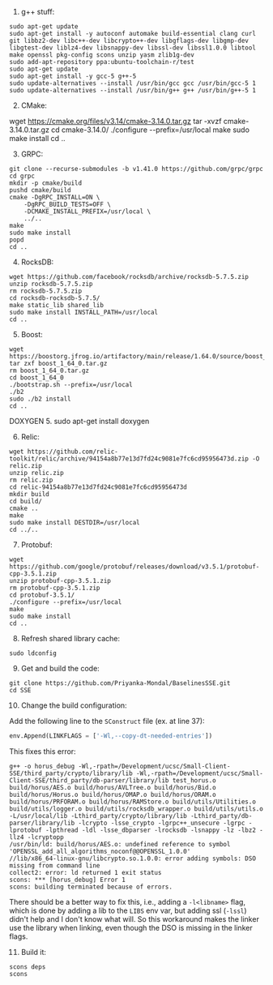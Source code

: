 1. g++ stuff:

```shell
sudo apt-get update
sudo apt-get install -y autoconf automake build-essential clang curl git libbz2-dev libc++-dev libcrypto++-dev libgflags-dev libgmp-dev libgtest-dev liblz4-dev libsnappy-dev libssl-dev libssl1.0.0 libtool make openssl pkg-config scons unzip yasm zlib1g-dev
sudo add-apt-repository ppa:ubuntu-toolchain-r/test
sudo apt-get update
sudo apt-get install -y gcc-5 g++-5
sudo update-alternatives --install /usr/bin/gcc gcc /usr/bin/gcc-5 1
sudo update-alternatives --install /usr/bin/g++ g++ /usr/bin/g++-5 1
```





2. CMake:


 wget https://cmake.org/files/v3.14/cmake-3.14.0.tar.gz
 tar -xvzf cmake-3.14.0.tar.gz 
 cd cmake-3.14.0/
 ./configure --prefix=/usr/local
 make
 sudo make install
 cd ..







3. GRPC:

```shell
git clone --recurse-submodules -b v1.41.0 https://github.com/grpc/grpc
cd grpc
mkdir -p cmake/build
pushd cmake/build
cmake -DgRPC_INSTALL=ON \
    -DgRPC_BUILD_TESTS=OFF \
    -DCMAKE_INSTALL_PREFIX=/usr/local \
    ../..
make
sudo make install
popd
cd ..
```





4. RocksDB:

```shell
wget https://github.com/facebook/rocksdb/archive/rocksdb-5.7.5.zip
unzip rocksdb-5.7.5.zip
rm rocksdb-5.7.5.zip
cd rocksdb-rocksdb-5.7.5/
make static_lib shared_lib
sudo make install INSTALL_PATH=/usr/local
cd ..
```





5. Boost:

```shell
wget https://boostorg.jfrog.io/artifactory/main/release/1.64.0/source/boost_1_64_0.tar.gz
tar zxf boost_1_64_0.tar.gz
rm boost_1_64_0.tar.gz
cd boost_1_64_0
./bootstrap.sh --prefix=/usr/local
./b2
sudo ./b2 install
cd ..
```





DOXYGEN
5. sudo apt-get install doxygen






6. Relic:

```shell
wget https://github.com/relic-toolkit/relic/archive/94154a8b77e13d7fd24c9081e7fc6cd95956473d.zip -O relic.zip
unzip relic.zip
rm relic.zip
cd relic-94154a8b77e13d7fd24c9081e7fc6cd95956473d
mkdir build
cd build/
cmake ..
make
sudo make install DESTDIR=/usr/local
cd ../..
```




7. Protobuf:

```shell
wget https://github.com/google/protobuf/releases/download/v3.5.1/protobuf-cpp-3.5.1.zip
unzip protobuf-cpp-3.5.1.zip
rm protobuf-cpp-3.5.1.zip
cd protobuf-3.5.1/
./configure --prefix=/usr/local
make
sudo make install
cd ..
```




8. Refresh shared library cache:

```shell
sudo ldconfig
```




9. Get and build the code:

```shell
git clone https://github.com/Priyanka-Mondal/BaselinesSSE.git
cd SSE
```




10. Change the build configuration:

Add the following line to the `SConstruct` file (ex. at line 37):

```python
env.Append(LINKFLAGS = ['-Wl,--copy-dt-needed-entries'])
```

This fixes this error:

```shell
g++ -o horus_debug -Wl,-rpath=/Development/ucsc/Small-Client-SSE/third_party/crypto/library/lib -Wl,-rpath=/Development/ucsc/Small-Client-SSE/third_party/db-parser/library/lib test_horus.o build/horus/AES.o build/horus/AVLTree.o build/horus/Bid.o build/horus/Horus.o build/horus/OMAP.o build/horus/ORAM.o build/horus/PRFORAM.o build/horus/RAMStore.o build/utils/Utilities.o build/utils/logger.o build/utils/rocksdb_wrapper.o build/utils/utils.o -L/usr/local/lib -Lthird_party/crypto/library/lib -Lthird_party/db-parser/library/lib -lcrypto -lsse_crypto -lgrpc++_unsecure -lgrpc -lprotobuf -lpthread -ldl -lsse_dbparser -lrocksdb -lsnappy -lz -lbz2 -llz4 -lcryptopp
/usr/bin/ld: build/horus/AES.o: undefined reference to symbol 'OPENSSL_add_all_algorithms_noconf@@OPENSSL_1.0.0'
//lib/x86_64-linux-gnu/libcrypto.so.1.0.0: error adding symbols: DSO missing from command line
collect2: error: ld returned 1 exit status
scons: *** [horus_debug] Error 1
scons: building terminated because of errors.
```

There should be a better way to fix this, i.e., adding a `-l<libname>` flag, which is done by adding a lib to the `LIBS` env var, but adding ssl (`-lssl`) didn't help and I don't know what will. So this workaround makes the linker use the library when linking, even though the DSO is missing in the linker flags.

11. Build it:

```shell
scons deps
scons
